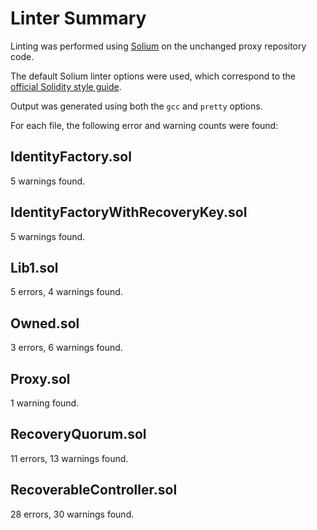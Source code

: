 # Linter Summary

Linting was performed using [Solium](https://github.com/duaraghav8/Solium) on the unchanged proxy repository code. 

The default Solium linter options were used, which correspond to the [official Solidity style guide](http://solidity.readthedocs.io/en/develop/style-guide.html#). 

Output was generated using both the `gcc` and `pretty` options.

For each file, the following error and warning counts were found:

## IdentityFactory.sol

5 warnings found.

## IdentityFactoryWithRecoveryKey.sol

5 warnings found.

## Lib1.sol

5 errors, 4 warnings found.

## Owned.sol

3 errors, 6 warnings found.

## Proxy.sol

1 warning found.

## RecoveryQuorum.sol

11 errors, 13 warnings found.

## RecoverableController.sol

28 errors, 30 warnings found.

